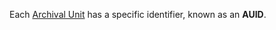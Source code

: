 Each [Archival Unit](/public-documentation/MetaArchive-Cooperative/Knowledge-Base/Archival-Units-(AUs)) has a specific identifier, known as an **AUID**.  


